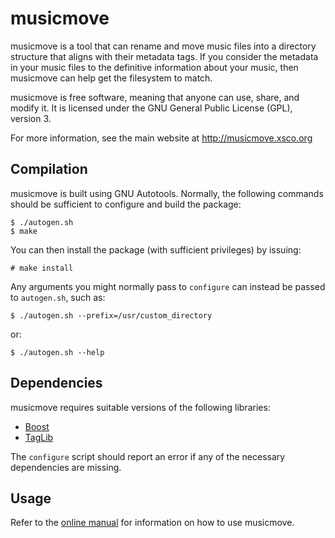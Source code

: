 musicmove
=========

musicmove is a tool that can rename and move music files into a directory
structure that aligns with their metadata tags.  If you consider the metadata
in your music files to the definitive information about your music, then
musicmove can help get the filesystem to match.

musicmove is free software, meaning that anyone can use, share, and modify it.
It is licensed under the GNU General Public License (GPL), version 3.

For more information, see the main website at http://musicmove.xsco.org

Compilation
-----------

musicmove is built using GNU Autotools.  Normally, the following commands should
be sufficient to configure and build the package:

    $ ./autogen.sh
    $ make

You can then install the package (with sufficient privileges) by issuing:

    # make install

Any arguments you might normally pass to `configure` can instead be passed
to `autogen.sh`, such as:

    $ ./autogen.sh --prefix=/usr/custom_directory

or:

    $ ./autogen.sh --help

Dependencies
------------

musicmove requires suitable versions of the following libraries:

* [Boost](http://www.boost.org)
* [TagLib](http://taglib.org)

The `configure` script should report an error if any of the necessary
dependencies are missing.

Usage
-----

Refer to the [online manual](http://musicmove.xsco.org/manual) for information
on how to use musicmove.

